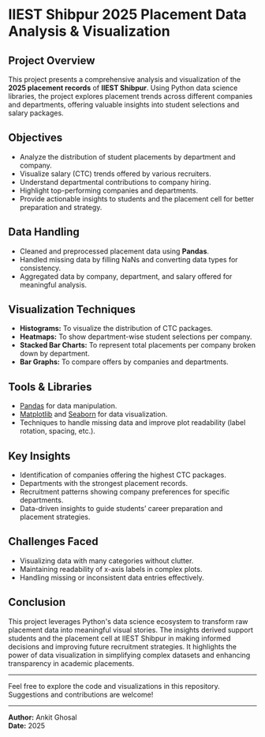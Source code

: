 # IIEST Shibpur 2025 Placement Data Analysis & Visualization

## Project Overview
This project presents a comprehensive analysis and visualization of the **2025 placement records** of **IIEST Shibpur**. Using Python data science libraries, the project explores placement trends across different companies and departments, offering valuable insights into student selections and salary packages.

## Objectives
- Analyze the distribution of student placements by department and company.
- Visualize salary (CTC) trends offered by various recruiters.
- Understand departmental contributions to company hiring.
- Highlight top-performing companies and departments.
- Provide actionable insights to students and the placement cell for better preparation and strategy.

## Data Handling
- Cleaned and preprocessed placement data using **Pandas**.
- Handled missing data by filling NaNs and converting data types for consistency.
- Aggregated data by company, department, and salary offered for meaningful analysis.

## Visualization Techniques
- **Histograms:** To visualize the distribution of CTC packages.
- **Heatmaps:** To show department-wise student selections per company.
- **Stacked Bar Charts:** To represent total placements per company broken down by department.
- **Bar Graphs:** To compare offers by companies and departments.

## Tools & Libraries
- [Pandas](https://pandas.pydata.org/) for data manipulation.
- [Matplotlib](https://matplotlib.org/) and [Seaborn](https://seaborn.pydata.org/) for data visualization.
- Techniques to handle missing data and improve plot readability (label rotation, spacing, etc.).

## Key Insights
- Identification of companies offering the highest CTC packages.
- Departments with the strongest placement records.
- Recruitment patterns showing company preferences for specific departments.
- Data-driven insights to guide students’ career preparation and placement strategies.

## Challenges Faced
- Visualizing data with many categories without clutter.
- Maintaining readability of x-axis labels in complex plots.
- Handling missing or inconsistent data entries effectively.

## Conclusion
This project leverages Python's data science ecosystem to transform raw placement data into meaningful visual stories. The insights derived support students and the placement cell at IIEST Shibpur in making informed decisions and improving future recruitment strategies. It highlights the power of data visualization in simplifying complex datasets and enhancing transparency in academic placements.

---

Feel free to explore the code and visualizations in this repository. Suggestions and contributions are welcome!

---

**Author:** Ankit Ghosal  
**Date:** 2025  










